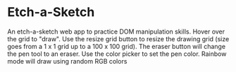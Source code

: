 # Etch-a-Sketch

An etch-a-sketch web app to practice DOM manipulation skills. Hover over the grid to "draw". Use the resize grid button to resize the drawing grid (size goes from a 1 x 1 grid up to a 100 x 100 grid). The eraser button will change the pen tool to an eraser. Use the color picker to set the pen color. Rainbow mode will draw using random RGB colors